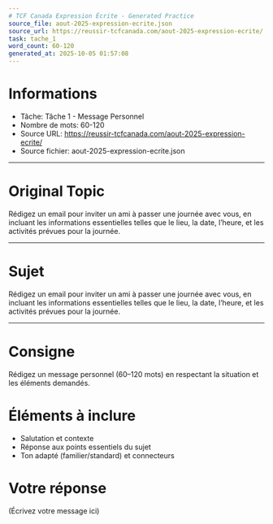 ```yaml
---
# TCF Canada Expression Écrite - Generated Practice
source_file: aout-2025-expression-ecrite.json
source_url: https://reussir-tcfcanada.com/aout-2025-expression-ecrite/
task: tache_1
word_count: 60-120
generated_at: 2025-10-05 01:57:08
---
```


# Informations
- Tâche: Tâche 1 - Message Personnel
- Nombre de mots: 60-120
- Source URL: https://reussir-tcfcanada.com/aout-2025-expression-ecrite/
- Source fichier: aout-2025-expression-ecrite.json

---

# Original Topic
Rédigez un email pour inviter un ami à passer une journée avec vous, en incluant les informations essentielles telles que le lieu, la date, l’heure, et les activités prévues pour la journée.

---

# Sujet
Rédigez un email pour inviter un ami à passer une journée avec vous, en incluant les informations essentielles telles que le lieu, la date, l’heure, et les activités prévues pour la journée.

---
# Consigne
Rédigez un message personnel (60–120 mots) en respectant la situation et les éléments demandés.

# Éléments à inclure
- Salutation et contexte
- Réponse aux points essentiels du sujet
- Ton adapté (familier/standard) et connecteurs

# Votre réponse
(Écrivez votre message ici)
